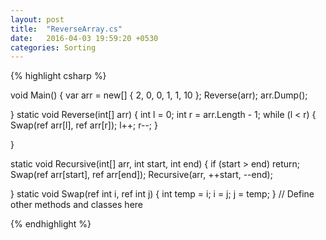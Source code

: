 ```yaml
---
layout: post
title:  "ReverseArray.cs"
date:   2016-04-03 19:59:20 +0530
categories: Sorting
---
```


{% highlight csharp %}

void Main()
{
	var arr = new[] { 2, 0, 0, 1, 1, 10 };
	Reverse(arr);
	arr.Dump();

}
static void Reverse(int[] arr)
{
	int l = 0;
	int r = arr.Length - 1;
	while (l < r)
	{
		Swap(ref arr[l], ref arr[r]);
		l++;
		r--;
	}

}

static void Recursive(int[] arr, int start, int end)
{
	if (start > end)
		return;
	Swap(ref arr[start], ref arr[end]);
	Recursive(arr, ++start, --end);

}
static void Swap(ref int i, ref int j)
{
	int temp = i;
	i = j;
	j = temp;
}
// Define other methods and classes here


{% endhighlight %}